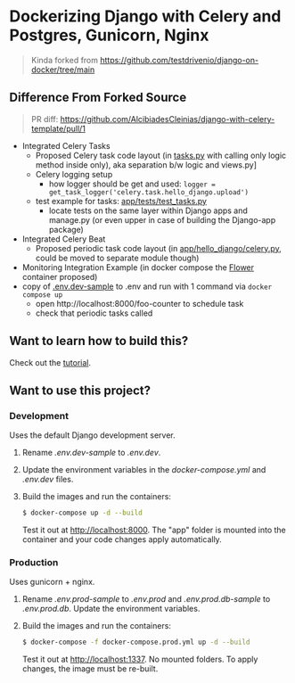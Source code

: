 # Dockerizing Django with Celery and Postgres, Gunicorn, Nginx
> Kinda forked from https://github.com/testdrivenio/django-on-docker/tree/main

## Difference From Forked Source

> PR diff: https://github.com/AlcibiadesCleinias/django-with-celery-template/pull/1

- Integrated Celery Tasks
  - Proposed Celery task code layout (in [tasks.py](app/upload/tasks.py) with calling only logic method inside only), aka separation b/w logic and views.py]
  - Celery logging setup
    - how logger should be get and used: `logger = get_task_logger('celery.task.hello_django.upload')`
  - test example for tasks: [app/tests/test_tasks.py](app/tests/test_tasks.py)
    - locate tests on the same layer within Django apps and manage.py (or even upper in case of building the Django-app package)
- Integrated Celery Beat
  - Proposed periodic task code layout (in [app/hello_django/celery.py](app/hello_django/celery.py), could be moved to separate module though)
- Monitoring Integration Example (in docker compose the [Flower](https://flower.readthedocs.io/en/latest/) container proposed)
- copy of [.env.dev-sample](.env.dev-sample) to .env and run with 1 command via `docker compose up`
  - open http://localhost:8000/foo-counter to schedule task
  - check that periodic tasks called

## Want to learn how to build this?

Check out the [tutorial](https://testdriven.io/dockerizing-django-with-postgres-gunicorn-and-nginx).

## Want to use this project?

### Development

Uses the default Django development server.

1. Rename *.env.dev-sample* to *.env.dev*.
1. Update the environment variables in the *docker-compose.yml* and *.env.dev* files.
1. Build the images and run the containers:

    ```sh
    $ docker-compose up -d --build
    ```

    Test it out at [http://localhost:8000](http://localhost:8000). The "app" folder is mounted into the container and your code changes apply automatically.

### Production

Uses gunicorn + nginx.

1. Rename *.env.prod-sample* to *.env.prod* and *.env.prod.db-sample* to *.env.prod.db*. Update the environment variables.
1. Build the images and run the containers:

    ```sh
    $ docker-compose -f docker-compose.prod.yml up -d --build
    ```

    Test it out at [http://localhost:1337](http://localhost:1337). No mounted folders. To apply changes, the image must be re-built.
